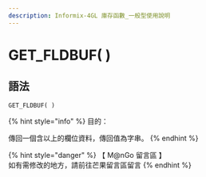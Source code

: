 ```yaml
---
description: Informix-4GL 庫存函數_一般型使用說明
---
```


# GET\_FLDBUF( )

## 語法

```
GET_FLDBUF( )
```

{% hint style="info" %}
目的：

傳回一個含以上的欄位資料，傳回值為字串。
{% endhint %}

{% hint style="danger" %}
【 M@nGo 留言區 】\
如有需修改的地方，請前往芒果留言區留言
{% endhint %}
